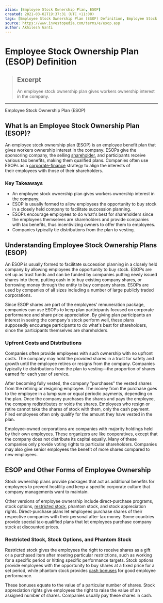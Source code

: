 ```yaml
---
alias: [Employee Stock Ownership Plan, ESOP]
created: 2021-03-02T19:37:31 (UTC +11:00)
tags: [Employee Stock Ownership Plan (ESOP) Definition, Employee Stock Ownership Plan (ESOP)]
source: https://www.investopedia.com/terms/e/esop.asp
author: Akhilesh Ganti
---
```


# Employee Stock Ownership Plan (ESOP) Definition

> ## Excerpt
> An employee stock ownership plan gives workers ownership interest in the company.

---

Employee Stock Ownership Plan (ESOP)
## What Is an Employee Stock Ownership Plan (ESOP)?

An employee stock ownership plan (ESOP) is an employee benefit plan that gives workers ownership interest in the company. ESOPs give the sponsoring company, the selling [shareholder](https://www.investopedia.com/terms/s/shareholder.asp), and participants receive various tax benefits, making them qualified plans. Companies often use ESOPs as a [corporate-finance](https://www.investopedia.com/terms/c/corporatefinance.asp) strategy to align the interests of their employees with those of their shareholders.

### Key Takeaways

-   An employee stock ownership plan gives workers ownership interest in the company.
-   ESOP is usually formed to allow employees the opportunity to buy stock in a closely held company to facilitate succession planning.
-   ESOPs encourage employees to do what's best for shareholders since the employees themselves are shareholders and provide companies with tax benefits, thus incentivizing owners to offer them to employees.
-   Companies typically tie distributions from the plan to vesting.

## Understanding Employee Stock Ownership Plans (ESOP)

An ESOP is usually formed to facilitate succession planning in a closely held company by allowing employees the opportunity to buy stock. ESOPs are set up as trust funds and can be funded by companies putting newly issued shares into them, putting cash in to buy existing company shares, or borrowing money through the entity to buy company shares. ESOPs are used by companies of all sizes including a number of large publicly traded corporations.

Since ESOP shares are part of the employees' remuneration package, companies can use ESOPs to keep plan participants focused on corporate performance and share price appreciation. By giving plan participants an interest in seeing the company's stock perform well, these plans supposedly encourage participants to do what's best for shareholders, since the participants themselves are shareholders.

### Upfront Costs and Distributions

Companies often provide employees with such ownership with no upfront costs. The company may hold the provided shares in a trust for safety and growth until the employee retires or resigns from the company. Companies typically tie distributions from the plan to vesting—the proportion of shares earned for each year of service.

After becoming fully vested, the company "purchases" the vested shares from the retiring or resigning employee. The money from the purchase goes to the employee in a lump sum or equal periodic payments, depending on the plan. Once the company purchases the shares and pays the employee, the company redistributes or voids the shares. Employees who resign or retire cannot take the shares of stock with them, only the cash payment. Fired employees often only qualify for the amount they have vested in the plan.

Employee-owned corporations are companies with majority holdings held by their own employees. These organizers are like cooperatives, except that the company does not distribute its capital equally. Many of these companies only provide voting rights to particular shareholders. Companies may also give senior employees the benefit of more shares compared to new employees.

## ESOP and Other Forms of Employee Ownership

Stock ownership plans provide packages that act as additional benefits for employees to prevent hostility and keep a specific corporate culture that company managements want to maintain.

Other versions of employee ownership include direct-purchase programs, stock options, [restricted stock](https://www.investopedia.com/terms/r/restrictedstock.asp), phantom stock, and stock appreciation rights. Direct-purchase plans let employees purchase shares of their respective companies with their personal after-tax money. Some countries provide special tax-qualified plans that let employees purchase company stock at discounted prices. 

### Restricted Stock, Stock Options, and Phantom Stock

Restricted stock gives the employees the right to receive shares as a gift or a purchased item after meeting particular restrictions, such as working for a specific period or hitting specific performance targets. Stock options provide employees with the opportunity to buy shares at a fixed price for a set period, while phantom stock provides [cash bonuses](https://www.investopedia.com/terms/c/cash-bonus.asp) for good employee performance.

These bonuses equate to the value of a particular number of shares. Stock appreciation rights give employees the right to raise the value of an assigned number of shares. Companies usually pay these shares in cash.
